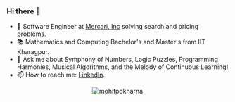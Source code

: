 ### Hi there 👋

- 🔭 Software Engineer at [Mercari, Inc](https://jp.mercari.com/) solving search and pricing problems.
- 📚 Mathematics and Computing Bachelor's and Master's from IIT Kharagpur.
- 💬 Ask me about Symphony of Numbers, Logic Puzzles, Programming Harmonies, Musical Algorithms, and the Melody of Continuous Learning!
- 📫 How to reach me: [LinkedIn](https://www.linkedin.com/in/mohitpokharna/).


<p align="center">
  <img align="center" src="https://streak-stats.demolab.com/?user=mohitpokharna&mode=weekly&ring=silver&fire=gold&theme=radical" alt="mohitpokharna"/>
</p>

<!--
**mohitpokharna/mohitpokharna** is a ✨ _special_ ✨ repository because its `README.md` (this file) appears on your GitHub profile.

Here are some ideas to get you started:

- 🔭 I’m currently working on ...
- 🌱 I’m currently learning ...
- 👯 I’m looking to collaborate on ...
- 🤔 I’m looking for help with ...
- 💬 Ask me about ...
- 📫 How to reach me: ...
- 😄 Pronouns: ...
- ⚡ Fun fact: ...
-->
